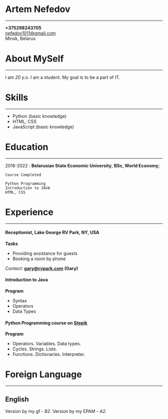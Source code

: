 Artem Nefedov
============

-------------------     ----------------------------
**+375298243705**                  
nefedov1011@gmail.com                       
Minsk, Belarus                       

# About MySelf
-------------------     ----------------------------
I am *20 y.o*. I am a student. My goal is to be a part of IT. 

# Skills
-------------------     ----------------------------
* Python (basic knowledge)
* HTML, CSS
* JavaScript (basic knowledge)


# Education
-------------------     ----------------------------

2018-2022 
:   **Belarusian State Economic University**, **BSc, World Economy**; 

    Course Completed
    
    Python Programming
    Introduction to JAVA
    HTML, CSS

# Experience
-------------------     ----------------------------

#### **Receptionist, Lake George RV Park, NY, USA**

**Tasks**
* Providing assistance for guests
* Booking a room by phone

*Contact:* **gary@rvpark.com (Gary)**


#### **Introduction to Java**

**Program**
* Syntax
* Operators
* Data Types

#### **Python Programming course on [Stepik](https://stepik.org/course/67/syllabus)**

**Program**
* Operators. Variables. Data types.
* Cycles. Strings. Lists.
* Functions. Dictionaries. Interpreter.

# Foreign Language
----------------------------------------

## **English**
Version by my gf -  *B2*.
Version by my EPAM -  *A2*. 
